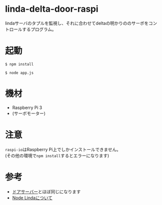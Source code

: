 # linda-delta-door-raspi
lindaサーバのタプルを監視し、それに合わせてdeltaの明かりののサーボをコントロールするプログラム。

# 起動
`$ npm install`

`$ node app.js`

# 機材
- Raspberry Pi 3
- (サーボモーター)


# 注意
`raspi-io`はRaspberry Pi上でしかインストールできません。<br>
(その他の環境で`npm install`するとエラーになります)

# 参考
- [ドアサーバー](https://github.com/saji-ryu/linda-delta-door-raspi)とほぼ同じになります
- [Node Lindaについて](https://github.com/node-linda/linda)